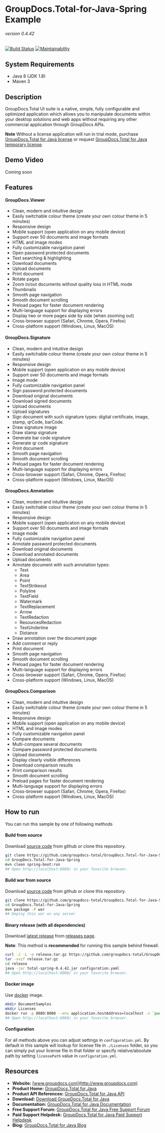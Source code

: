 # GroupDocs.Total-for-Java-Spring Example
###### version 0.4.42

[![Build Status](https://travis-ci.org/groupdocs-total/GroupDocs.Total-for-Java-Spring.svg?branch=master)](https://travis-ci.org/groupdocs-total/GroupDocs.Total-for-Java-Spring)
[![Maintainability](https://api.codeclimate.com/v1/badges/6a67135407f3b0dab72a/maintainability)](https://codeclimate.com/github/groupdocs-total/GroupDocs.Total-for-Java-Spring/maintainability)

## System Requirements
- Java 8 (JDK 1.8)
- Maven 3


## Description
GroupDocs.Total UI suite is a native, simple, fully configurable and optimized application which allows you to manipulate documents within your desktop solutions and web apps without requiring any other commercial application through GroupDocs APIs.

**Note** Without a license application will run in trial mode, purchase [GroupDocs.Total for Java license](https://purchase.groupdocs.com/order-online-step-1-of-8.aspx) or request [GroupDocs.Total for Java temporary license](https://purchase.groupdocs.com/temporary-license).


## Demo Video
Coming soon


## Features
#### GroupDocs.Viewer
- Clean, modern and intuitive design
- Easily switchable colour theme (create your own colour theme in 5 minutes)
- Responsive design
- Mobile support (open application on any mobile device)
- Support over 50 documents and image formats
- HTML and image modes
- Fully customizable navigation panel
- Open password protected documents
- Text searching & highlighting
- Download documents
- Upload documents
- Print document
- Rotate pages
- Zoom in/out documents without quality loss in HTML mode
- Thumbnails
- Smooth page navigation
- Smooth document scrolling
- Preload pages for faster document rendering
- Multi-language support for displaying errors
- Display two or more pages side by side (when zooming out)
- Cross-browser support (Safari, Chrome, Opera, Firefox)
- Cross-platform support (Windows, Linux, MacOS)
#### GroupDocs.Signature
- Clean, modern and intuitive design
- Easily switchable colour theme (create your own colour theme in 5 minutes)
- Responsive design
- Mobile support (open application on any mobile device)
- Support over 50 documents and image formats
- Image mode
- Fully customizable navigation panel
- Sign password protected documents
- Download original documents
- Download signed documents
- Upload documents
- Upload signatures
- Sign document with such signature types: digital certificate, image, stamp, qrCode, barCode.
- Draw signature image
- Draw stamp signature
- Generate bar code signature
- Generate qr code signature
- Print document
- Smooth page navigation
- Smooth document scrolling
- Preload pages for faster document rendering
- Multi-language support for displaying errors
- Cross-browser support (Safari, Chrome, Opera, Firefox)
- Cross-platform support (Windows, Linux, MacOS)
#### GroupDocs.Annotation
- Clean, modern and intuitive design
- Easily switchable colour theme (create your own colour theme in 5 minutes)
- Responsive design
- Mobile support (open application on any mobile device)
- Support over 50 documents and image formats
- Image mode
- Fully customizable navigation panel
- Annotate password protected documents
- Download original documents
- Download annotated documents
- Upload documents
- Annotate document with such annotation types: 
   * Text
   * Area
   * Point
   * TextStrikeout
   * Polyline
   * TextField
   * Watermark
   * TextReplacement
   * Arrow
   * TextRedaction
   * ResourcesRedaction
   * TextUnderline
   * Distance
- Draw annotation over the document page
- Add comment or reply
- Print document
- Smooth page navigation
- Smooth document scrolling
- Preload pages for faster document rendering
- Multi-language support for displaying errors
- Cross-browser support (Safari, Chrome, Opera, Firefox)
- Cross-platform support (Windows, Linux, MacOS)
#### GroupDocs.Comparison
- Clean, modern and intuitive design
- Easily switchable colour theme (create your own colour theme in 5 minutes)
- Responsive design
- Mobile support (open application on any mobile device)
- HTML and image modes
- Fully customizable navigation panel
- Compare documents
- Multi-compare several documents
- Compare password protected documents
- Upload documents
- Display clearly visible differences
- Download comparison results
- Print comparison results
- Smooth document scrolling
- Preload pages for faster document rendering
- Multi-language support for displaying errors
- Cross-browser support (Safari, Chrome, Opera, Firefox)
- Cross-platform support (Windows, Linux, MacOS)


## How to run

You can run this sample by one of following methods 


#### Build from source

Download [source code](https://github.com/groupdocs-total/GroupDocs.Total-for-Java-Spring/archive/master.zip) from github or clone this repository.

```bash
git clone https://github.com/groupdocs-total/GroupDocs.Total-for-Java-Spring
cd GroupDocs.Total-for-Java-Spring
mvn clean spring-boot:run
## Open http://localhost:8080/ in your favorite browser.
```

#### Build war from source

Download [source code](https://github.com/groupdocs-total/GroupDocs.Total-for-Java-Spring/archive/master.zip) from github or clone this repository.

```bash
git clone https://github.com/groupdocs-total/GroupDocs.Total-for-Java-Spring
cd GroupDocs.Total-for-Java-Spring
mvn package -P war
## Deploy this war on any server
```

#### Binary release (with all dependencies)

Download [latest release](https://github.com/groupdocs-total/GroupDocs.Total-for-Java-Spring/releases/latest) from [releases page](https://github.com/groupdocs-total/GroupDocs.Total-for-Java-Spring/releases). 

**Note**: This method is **recommended** for running this sample behind firewall.

```bash
curl -J -L -o release.tar.gz https://github.com/groupdocs-total/GroupDocs.Total-for-Java-Spring/releases/download/0.4.42/release.tar.gz
tar -xvzf release.tar.gz
cd release
java -jar total-spring-0.4.42.jar configuration.yaml
## Open http://localhost:8080/ in your favorite browser.
```

#### Docker image
Use [docker](https://www.docker.com/) image.

```bash
mkdir DocumentSamples
mkdir Licenses
docker run -p 8080:8080 --env application.hostAddress=localhost -v `pwd`/DocumentSamples:/home/groupdocs/app/DocumentSamples -v `pwd`/Licenses:/home/groupdocs/app/Licenses groupdocs/total
## Open http://localhost:8080/ in your favorite browser.
```

#### Configuration
For all methods above you can adjust settings in `configuration.yml`. By default in this sample will lookup for license file in `./Licenses` folder, so you can simply put your license file in that folder or specify relative/absolute path by setting `licensePath` value in `configuration.yml`. 

## Resources
- **Website:** [www.groupdocs.com](http://www.groupdocs.com)
- **Product Home:** [GroupDocs.Total for Java](https://products.groupdocs.com/total/java)
- **Product API References:** [GroupDocs.Total for Java API](https://apireference.groupdocs.com)
- **Download:** [Download GroupDocs.Total for Java](http://downloads.groupdocs.com/total/java)
- **Documentation:** [GroupDocs.Total for Java Documentation](https://docs.groupdocs.com/dashboard.action)
- **Free Support Forum:** [GroupDocs.Total for Java Free Support Forum](https://forum.groupdocs.com/c/total)
- **Paid Support Helpdesk:** [GroupDocs.Total for Java Paid Support Helpdesk](https://helpdesk.groupdocs.com)
- **Blog:** [GroupDocs.Total for Java Blog](https://blog.groupdocs.com/category/groupdocs-total-product-family)
